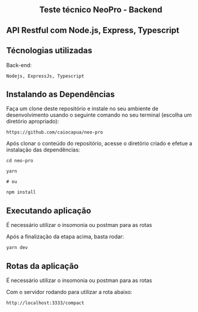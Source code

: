 <h2 align="center">
Teste técnico NeoPro - Backend
</h2>

## API Restful com Node.js, Express, Typescript
## Técnologias utilizadas
Back-end:
```
Nodejs, ExpressJs, Typescript
```


## Instalando as Dependências
Faça um clone deste repositório e instale no seu ambiente de desenvolvimento usando o seguinte comando no seu terminal (escolha um diretório apropriado):

```
https://github.com/caiocapua/neo-pro
```

Após clonar o conteúdo do repositório, acesse o diretório criado e efetue a instalação das dependências:

```
cd neo-pro

yarn

# ou

npm install
```
## Executando aplicação

É necessário utilizar o insomonia ou postman para as rotas

Após a finalização da etapa acima, basta rodar:

```
yarn dev
```

## Rotas da aplicação

É necessário utilizar o insomonia ou postman para as rotas

Com o servidor rodando para utilizar a rota abaixo:

```
http://localhost:3333/compact
```